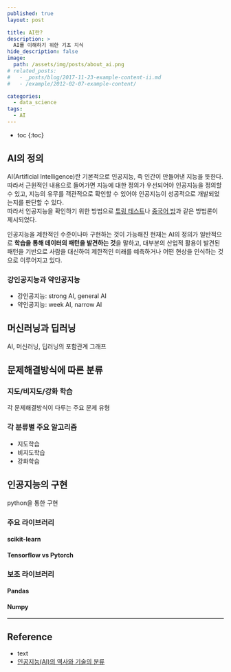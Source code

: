 ```yaml
---
published: true
layout: post

title: AI란?
description: >
  AI를 이해하기 위한 기초 지식
hide_description: false
image: 
  path: /assets/img/posts/about_ai.png
# related_posts:
#   - _posts/blog/2017-11-23-example-content-ii.md
#   - /example/2012-02-07-example-content/

categories:
  - data_science
tags:
  - AI
---
```


* toc
{:toc}

## AI의 정의

AI(Artificial Intelligence)란 기본적으로 인공지능, 즉 인간이 만들어낸 지능을 뜻한다. 따라서 근원적인 내용으로 들어가면 지능에 대한 정의가 우선되어야 인공지능을 정의할 수 있고, 지능의 유무를 객관적으로 확인할 수 있어야 인공지능이 성공적으로 개발되었는지를 판단할 수 있다.  
따라서 인공지능을 확인하기 위한 방법으로 [튜링 테스트](https://ko.wikipedia.org/wiki/%ED%8A%9C%EB%A7%81_%ED%85%8C%EC%8A%A4%ED%8A%B8)나 [중국어 방](https://ko.wikipedia.org/wiki/%EC%A4%91%EA%B5%AD%EC%96%B4_%EB%B0%A9)과 같은 방법론이 제시되었다.  

인공지능을 제한적인 수준이나마 구현하는 것이 가능해진 현재는 AI의 정의가 일반적으로 **학습을 통해 데이터의 패턴을 발견하는 것**을 말하고, 대부분의 산업적 활용이 발견된 패턴을 기반으로 사람을 대신하여 제한적인 미래를 예측하거나 어떤 현상을 인식하는 것으로 이루어지고 있다.  

### 강인공지능과 약인공지능

- 강인공지능: strong AI, general AI
- 약인공지능: week AI, narrow AI

## 머신러닝과 딥러닝

AI, 머신러닝, 딥러닝의 포함관계 그래프

## 문제해결방식에 따른 분류

### 지도/비지도/강화 학습

각 문제해결방식이 다루는 주요 문제 유형

### 각 분류별 주요 알고리즘

- 지도학습
- 비지도학습
- 강화학습

## 인공지능의 구현

python을 통한 구현

### 주요 라이브러리

#### scikit-learn

#### Tensorflow vs Pytorch

### 보조 라이브러리

#### Pandas

#### Numpy

---
## Reference
- text
- [인공지능(AI)의 역사와 기술의 분류](https://saintbinary.tistory.com/21)